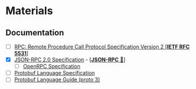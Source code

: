 # Materials

## Documentation

- [ ] [RPC: Remote Procedure Call Protocol Specification Version 2 [**IETF RFC 5531**]](https://www.rfc-editor.org/rfc/rfc5531)
- [x] [JSON-RPC 2.0 Specification](https://www.jsonrpc.org/specification) - [[**JSON-RPC** 📂](./topics/JSON-RPC.md)]
  - [ ] [OpenRPC Specification](https://spec.open-rpc.org/)
- [ ] [Protobuf Language Specification](https://protobuf.com/docs/language-spec)
- [ ] [Protobuf Language Guide (proto 3)](https://protobuf.dev/programming-guides/proto3/)
